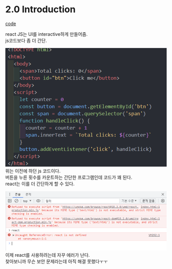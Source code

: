 # 2.0 Introduction

[code](https://github.com/llyybbb/likelion_session/tree/main/react_study/react_beginner)

react JS는 UI를 interactive하게 만들어줌.  
js코드보다 좀 더 간단.

![js code](image.png)  
위는 이전에 하던 js 코드이다.  
버튼을 누른 횟수를 카운트하는 간단한 프로그램인데 코드가 꽤 된다.  
react는 이를 더 간단하게 할 수 있다.

![react CDN 에러](image-1.png)  
이제 react를 사용하려는데 자꾸 에러가 난다.  
찾아보니까 무슨 보안 문제라는데 아직 해결 못했다ㅜㅜ
